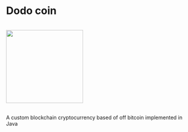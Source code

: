 # Dodo coin

<br>

<img src=https://github.com/Jeswin-8802/Dodo-coin/assets/84562594/fcbcd614-3ab5-4311-98b2-0af20c745fca width="210" height="200">

<br>
<br>

A custom blockchain cryptocurrency based of off bitcoin implemented in Java
